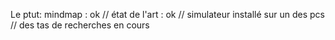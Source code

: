 Le ptut:
mindmap : ok //
état de l'art : ok //
simulateur installé sur un des pcs //
des tas de recherches en cours
